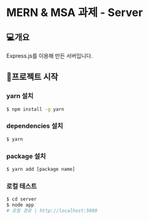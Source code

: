 # MERN & MSA 과제 - Server

## 💻개요

Express.js를 이용해 만든 서버입니다. 



## 📁프로젝트 시작

### yarn 설치

```bash
$ npm install -g yarn
```

### dependencies 설치

```bash
$ yarn
```

### package 설치

```bash
$ yarn add [package name]
```

### 로컬 테스트

```bash
$ cd server
$ node app
# 로컬 경로 | http://localhost:5000 
```
